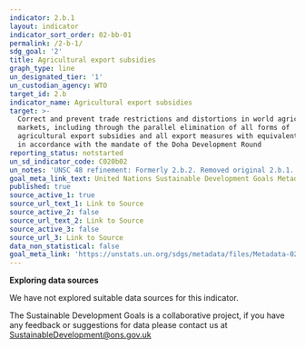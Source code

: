 ```yaml
---
indicator: 2.b.1
layout: indicator
indicator_sort_order: 02-bb-01
permalink: /2-b-1/
sdg_goal: '2'
title: Agricultural export subsidies
graph_type: line
un_designated_tier: '1'
un_custodian_agency: WTO
target_id: 2.b
indicator_name: Agricultural export subsidies
target: >-
  Correct and prevent trade restrictions and distortions in world agricultural
  markets, including through the parallel elimination of all forms of
  agricultural export subsidies and all export measures with equivalent effect,
  in accordance with the mandate of the Doha Development Round
reporting_status: notstarted
un_sd_indicator_code: C020b02
un_notes: 'UNSC 48 refinement: Formerly 2.b.2. Removed original 2.b.1.'
goal_meta_link_text: United Nations Sustainable Development Goals Metadata (pdf 232kB)
published: true
source_active_1: true
source_url_text_1: Link to Source
source_active_2: false
source_url_text_2: Link to Source
source_active_3: false
source_url_3: Link to Source
data_non_statistical: false
goal_meta_link: 'https://unstats.un.org/sdgs/metadata/files/Metadata-02-0B-01.pdf'
---
```

**Exploring data sources**           

We have not explored suitable data sources for this indicator. 

The Sustainable Development Goals is a collaborative project, if you have any feedback or suggestions for data please contact us at <SustainableDevelopment@ons.gov.uk>
